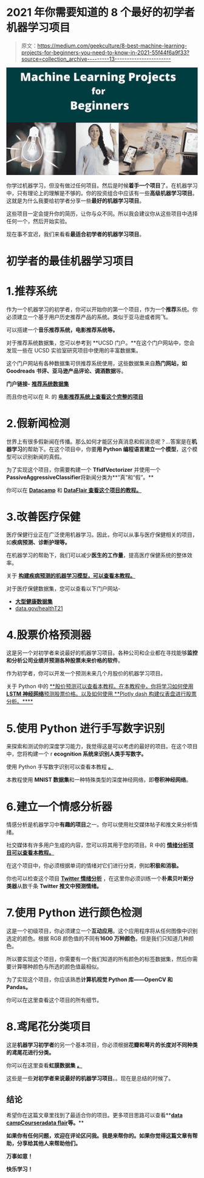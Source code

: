 # 2021 年你需要知道的 8 个最好的初学者机器学习项目

> 原文：<https://medium.com/geekculture/8-best-machine-learning-projects-for-beginners-you-need-to-know-in-2021-55f44f6a9f33?source=collection_archive---------13----------------------->

![](img/25a305341db8f0d48646e27fa900bee1.png)

你学过机器学习，但没有做过任何项目。然后是时候**着手一个项目**了。在机器学习中，只有理论上的理解是不够的。你的投资组合中应该有一些**高级机器学习项目**。这就是为什么我要给初学者分享一些**最好的机器学习项目**。

这些项目一定会提升你的简历，让你与众不同。所以我会建议你从这些项目中选择任何一个，然后开始实验。

现在事不宜迟，我们来看看**最适合初学者的机器学习项目**。

# 初学者的最佳机器学习项目

# 1.推荐系统

作为一个机器学习的初学者，你可以开始你的第一个项目，作为一个**推荐**系统。你必须建立一个基于用户历史推荐产品的系统。类似于亚马逊或者网飞。

可以搭建一个**音乐推荐系统，电影推荐系统等。**

对于推荐系统数据集，您可以参考到 **UCSD 门户。**在这个门户网站中，您会发现一些在 UCSD 实验室研究项目中使用的丰富数据集。

这个门户网站有各种数据集可供推荐系统使用，这些数据集来自**热门网站，如 Goodreads 书评、亚马逊产品评论、调酒数据**等。

**门户链接-** [**推荐系统数据集**](https://cseweb.ucsd.edu/~jmcauley/datasets.html)

而且你也可以在 R. 的 [**电影推荐系统上查看这个完整的项目**](https://data-flair.training/blogs/data-science-r-movie-recommendation/)

# 2.假新闻检测

世界上有很多假新闻在传播。那么如何才能区分真消息和假消息呢？…答案是在**机器学习**的帮助下。在这个项目中，你要**用 Python 编程语言建立一个模型**，这个模型可以识别新闻的真假。

为了实现这个项目，你需要构建一个 **TfidfVectorizer** 并使用一个**PassiveAggressiveClassifier**将新闻分类为**“真”和“假”。**

你可以在 [**Datacamp**](https://www.datacamp.com/community/tutorials/scikit-learn-fake-news/?tap_a=5644-dce66f&tap_s=950491-315da1&utm_medium=affiliate&utm_source=aqsazafar) 和 [**DataFlair 查看这个项目的教程。**](https://data-flair.training/blogs/advanced-python-project-detecting-fake-news/)

# 3.改善医疗保健

医疗保健行业正在广泛使用机器学习。因此，你可以从事与医疗保健相关的项目，如**疾病预测、诊断护理等。**

在机器学习的帮助下，我们可以减少**医生的工作量**，提高医疗保健系统的整体效率。

关于 [**构建疾病预测的机器学习模型，可以查看本教程。**](https://shiring.github.io/machine_learning/2017/03/31/webinar_code)

对于医疗保健数据集，您可以查看以下门户网站-

*   [**大型健康数据集**](https://www.ehdp.com/vitalnet/datasets.htm)
*   [data.gov/healthT21](https://www.data.gov/health/)

# 4.股票价格预测器

这是另一个对初学者来说最好的机器学习项目。各种公司和企业都在寻找能够**监控和分析公司业绩并预测各种股票未来价格的软件**。

作为初学者，你可以开发一个预测未来几个月股价的机器学习项目。

关于 Python 中的 [**股价预测可以查看本教程。在本教程中，你将学习如何使用 **LSTM 神经网络**预测股票价格。以及如何使用 **Plotly dash 构建仪表盘进行股票分析。****](https://data-flair.training/blogs/stock-price-prediction-machine-learning-project-in-python/)

# 5.使用 Python 进行手写数字识别

来探索和测试你的深度学习能力，我觉得这是可以考虑的最好的项目。在这个项目中，您将构建一个 r **ecognition 系统来识别人类手写数字。**

使用 Python 手写数字识别可以查看本教程 [**。**](https://data-flair.training/blogs/python-deep-learning-project-handwritten-digit-recognition/)

本教程使用 **MNIST 数据集**和一种特殊类型的深度神经网络，即**卷积神经网络**。

# 6.建立一个情感分析器

情感分析是机器学习中**有趣的项目**之一。你可以使用社交媒体帖子和推文来分析情绪。

社交媒体有许多用户生成的内容，您可以将其用于您的项目。R 中的 [**情绪分析项目可以查看本教程。**](https://data-flair.training/blogs/data-science-r-sentiment-analysis-project/)

在这个项目中，你必须根据单词的情绪对它们进行分类，例如**积极和消极。**

你也可以检查这个项目 [**Twitter 情绪分析**](https://click.linksynergy.com/deeplink?id=Vrr1tRSwXGM&mid=40328&murl=https%3A%2F%2Fwww.coursera.org%2Fprojects%2Ftwitter-sentiment-analysis) ，在这里你必须训练一个**朴素贝叶斯分类器**从数千条 **Twitter 推文中预测情绪。**

# 7.使用 Python 进行颜色检测

这是一个初级项目，你必须建立一个**互动应用**。这个应用程序将从任何图像中识别选定的颜色。根据 RGB 颜色值的不同有**1600 万种颜色**，但是我们只知道几种颜色。

所以要实现这个项目，你需要有一个我们知道的所有颜色的标签数据集，然后你需要计算哪种颜色与所选的颜色值最相似。

为了实现这个项目，你应该熟悉**计算机视觉 Python 库——OpenCV 和 Pandas。**

你可以在这里查看这个项目的所有细节。

# 8.鸢尾花分类项目

这是**机器学习初学者**的另一个基本项目，你必须根据**花瓣和萼片的长度对不同种类的鸢尾花进行分类。**

你可以在这里查看**虹膜数据集** [**。**](https://archive.ics.uci.edu/ml/datasets/Iris)

这些是一些**对初学者来说最好的机器学习项目**。。现在是总结的时候了。

## 结论

希望你在这篇文章里找到了最适合你的项目。更多项目思路可以查看[](https://www.kaggle.com/)**[**data camp**](https://www.datacamp.com/?tap_a=5644-dce66f&tap_s=950491-315da1&utm_medium=affiliate&utm_source=aqsazafar)[**Coursera**](https://click.linksynergy.com/deeplink?id=Vrr1tRSwXGM&mid=40328&murl=https%3A%2F%2Fwww.coursera.org%2F)[**data flair**](https://data-flair.training/blogs/machine-learning-datasets/)**等。****

**如果你有任何问题，欢迎在评论区问我。我是来帮你的。如果你觉得这篇文章有帮助，分享给其他人来帮助他们。**

**万事如意！**

**快乐学习！**